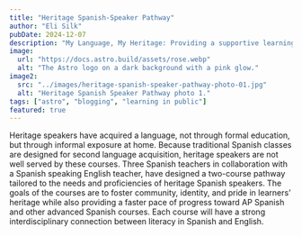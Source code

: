 ```yaml
---
title: "Heritage Spanish-Speaker Pathway"
author: "Eli Silk"
pubDate: 2024-12-07
description: "My Language, My Heritage: Providing a supportive learning environment where heritage speakers can develop their language skills, academic abilities, and cultural identity."
image:
  url: "https://docs.astro.build/assets/rose.webp"
  alt: "The Astro logo on a dark background with a pink glow."
image2:
  src: "../images/heritage-spanish-speaker-pathway-photo-01.jpg"
  alt: "Heritage Spanish Speaker Pathway photo 1."
tags: ["astro", "blogging", "learning in public"]
featured: true
---
```


Heritage speakers have acquired a language, not through formal education, but through informal exposure at home. Because traditional Spanish classes are designed for second language acquisition, heritage speakers are not well served by these courses. Three Spanish teachers in collaboration with a Spanish speaking English teacher, have designed a two-course pathway tailored to the needs and proficiencies of heritage Spanish speakers. The goals of the courses are to foster community, identity, and pride in learners’ heritage while also providing a faster pace of progress toward AP Spanish and other advanced Spanish courses. Each course will have a strong interdisciplinary connection between literacy in Spanish and English.
